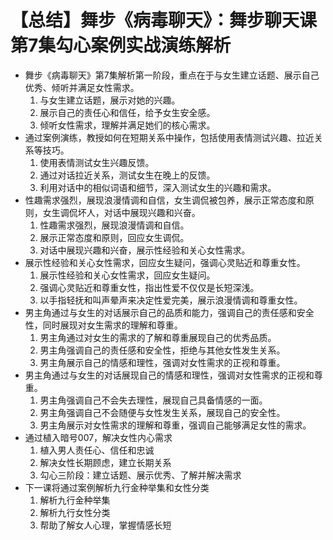 # 【总结】舞步《病毒聊天》：舞步聊天课第7集勾心案例实战演练解析

-   舞步《病毒聊天》第7集解析第一阶段，重点在于与女生建立话题、展示自己优秀、倾听并满足女性需求。
    1.  与女生建立话题，展示对她的兴趣。
    2.  展示自己的责任心和信任，给予女生安全感。
    3.  倾听女性需求，理解并满足她们的核心需求。
-   通过案例演练，教授如何在短期关系中操作，包括使用表情测试兴趣、拉近关系等技巧。
    1.  使用表情测试女生兴趣反馈。
    2.  通过对话拉近关系，测试女生在晚上的反馈。
    3.  利用对话中的相似词语和细节，深入测试女生的兴趣和需求。
-   性趣需求强烈，展现浪漫情调和自信，女生调侃被包养，展示正常态度和原则，女生调侃坏人，对话中展现兴趣和兴奋。
    1.  性趣需求强烈，展现浪漫情调和自信。
    2.  展示正常态度和原则，回应女生调侃。
    3.  对话中展现兴趣和兴奋，展示性经验和关心女性需求。
-   展示性经验和关心女性需求，回应女生疑问，强调心灵贴近和尊重女性。
    1.  展示性经验和关心女性需求，回应女生疑问。
    2.  强调心灵贴近和尊重女性，指出性爱不仅仅是长短深浅。
    3.  以手指轻抚和叫声晕声来决定性爱完美，展示浪漫情调和尊重女性。
-   男主角通过与女生的对话展示自己的品质和能力，强调自己的责任感和安全性，同时展现对女生需求的理解和尊重。
    1.  男主角通过对女生的需求的了解和尊重展现自己的优秀品质。
    2.  男主角强调自己的责任感和安全性，拒绝与其他女性发生关系。
    3.  男主角展示自己的情感和理性，强调对女性需求的正视和尊重。
-   男主角通过与女生的对话展现自己的情感和理性，强调对女性需求的正视和尊重。
    1.  男主角强调自己不会失去理性，展现自己具备情感的一面。
    2.  男主角强调自己不会随便与女性发生关系，展现自己的安全性。
    3.  男主角展示对女性需求的理解和尊重，强调自己能够满足女性的需求。
-   通过植入暗号007，解决女性内心需求
    1.  植入男人责任心、信任和忠诚
    2.  解决女性长期顾虑，建立长期关系
    3.  勾心三阶段：建立话题、展示优秀、了解并解决需求
-   下一课将通过案例解析九行金种举集和女性分类
    1.  解析九行金种举集
    2.  解析九行女性分类
    3.  帮助了解女人心理，掌握情感长短